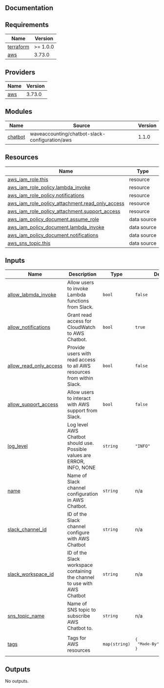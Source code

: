 ## Documentation

<!-- BEGINNING OF PRE-COMMIT-TERRAFORM DOCS HOOK -->
## Requirements

| Name | Version |
|------|---------|
| <a name="requirement_terraform"></a> [terraform](#requirement\_terraform) | >= 1.0.0 |
| <a name="requirement_aws"></a> [aws](#requirement\_aws) | 3.73.0 |

## Providers

| Name | Version |
|------|---------|
| <a name="provider_aws"></a> [aws](#provider\_aws) | 3.73.0 |

## Modules

| Name | Source | Version |
|------|--------|---------|
| <a name="module_chatbot"></a> [chatbot](#module\_chatbot) | waveaccounting/chatbot-slack-configuration/aws | 1.1.0 |

## Resources

| Name | Type |
|------|------|
| [aws_iam_role.this](https://registry.terraform.io/providers/hashicorp/aws/3.73.0/docs/resources/iam_role) | resource |
| [aws_iam_role_policy.lambda_invoke](https://registry.terraform.io/providers/hashicorp/aws/3.73.0/docs/resources/iam_role_policy) | resource |
| [aws_iam_role_policy.notifications](https://registry.terraform.io/providers/hashicorp/aws/3.73.0/docs/resources/iam_role_policy) | resource |
| [aws_iam_role_policy_attachment.read_only_access](https://registry.terraform.io/providers/hashicorp/aws/3.73.0/docs/resources/iam_role_policy_attachment) | resource |
| [aws_iam_role_policy_attachment.support_access](https://registry.terraform.io/providers/hashicorp/aws/3.73.0/docs/resources/iam_role_policy_attachment) | resource |
| [aws_iam_policy_document.assume_role](https://registry.terraform.io/providers/hashicorp/aws/3.73.0/docs/data-sources/iam_policy_document) | data source |
| [aws_iam_policy_document.lambda_invoke](https://registry.terraform.io/providers/hashicorp/aws/3.73.0/docs/data-sources/iam_policy_document) | data source |
| [aws_iam_policy_document.notifications](https://registry.terraform.io/providers/hashicorp/aws/3.73.0/docs/data-sources/iam_policy_document) | data source |
| [aws_sns_topic.this](https://registry.terraform.io/providers/hashicorp/aws/3.73.0/docs/data-sources/sns_topic) | data source |

## Inputs

| Name | Description | Type | Default | Required |
|------|-------------|------|---------|:--------:|
| <a name="input_allow_labmda_invoke"></a> [allow\_labmda\_invoke](#input\_allow\_labmda\_invoke) | Allow users to invoke Lambda functions from Slack. | `bool` | `false` | no |
| <a name="input_allow_notifications"></a> [allow\_notifications](#input\_allow\_notifications) | Grant read access for CloudWatch to AWS Chatbot. | `bool` | `true` | no |
| <a name="input_allow_read_only_access"></a> [allow\_read\_only\_access](#input\_allow\_read\_only\_access) | Provide users with read access to all AWS resources from within Slack. | `bool` | `false` | no |
| <a name="input_allow_support_access"></a> [allow\_support\_access](#input\_allow\_support\_access) | Allow users to interact with AWS support from Slack. | `bool` | `false` | no |
| <a name="input_log_level"></a> [log\_level](#input\_log\_level) | Log level AWS Chatbot should use. Possible values are ERROR, INFO, NONE | `string` | `"INFO"` | no |
| <a name="input_name"></a> [name](#input\_name) | Name of Slack channel configuration in AWS Chatbot. | `string` | n/a | yes |
| <a name="input_slack_channel_id"></a> [slack\_channel\_id](#input\_slack\_channel\_id) | ID of the Slack channel configure with AWS Chatbot | `string` | n/a | yes |
| <a name="input_slack_workspace_id"></a> [slack\_workspace\_id](#input\_slack\_workspace\_id) | ID of the Slack workspace containing the channel to use with AWS Chatbot | `string` | n/a | yes |
| <a name="input_sns_topic_name"></a> [sns\_topic\_name](#input\_sns\_topic\_name) | Name of SNS topic to subscribe AWS Chatbot to. | `string` | n/a | yes |
| <a name="input_tags"></a> [tags](#input\_tags) | Tags for AWS resources | `map(string)` | <pre>{<br>  "Made-By": "terraform"<br>}</pre> | no |

## Outputs

No outputs.
<!-- END OF PRE-COMMIT-TERRAFORM DOCS HOOK -->
